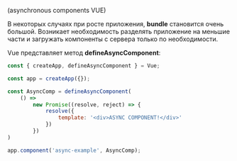 (asynchronous components VUE) 

В некоторых случаях при росте приложения, **bundle** становится очень большой.
Возникает необходимость разделять приложение на меньшие части и загружать компоненты с сервера только по необходимости.

Vue представляет метод **defineAsyncComponent**:

```js
const { createApp, defineAsyncComponent } = Vue;

const app = createApp({});

const AsyncComp = defineAsyncComponent(
	() => 
		new Promise((resolve, reject) => {
			resolve({
				template: '<div>ASYNC COMPONENT!</div>'
			})
		})
)

app.component('async-example', AsyncComp);
```